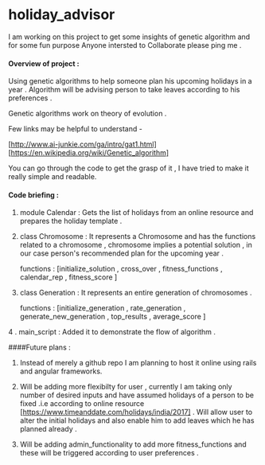 # holiday_advisor

I am working on this project to get some insights of genetic algorithm and  for some fun purpose
Anyone intersted to Collaborate please ping me .

#### Overview of project :
  Using genetic algorithms to help someone plan his upcoming holidays in a year . 
  Algorithm will be advising person to take leaves according to his preferences . 

Genetic algorithms work on theory of evolution .

  Few links may be helpful to understand - 

  [http://www.ai-junkie.com/ga/intro/gat1.html]
  [https://en.wikipedia.org/wiki/Genetic_algorithm]


You can go through the code to get the grasp of it , I have tried to make it really simple and readable.


#### Code briefing : 
  
 1. module Calendar :  Gets the list of holidays from an online resource and prepares the holiday template .

 2. class Chromosome : It represents a Chromosome and has the functions related to a chromosome , chromosome implies a potential solution , in our case person's recommended plan for the upcoming year . 

    functions  : [initialize_solution , cross_over , fitness_functions , calendar_rep , fitness_score ]


  3. class Generation : It represents an entire generation of chromosomes .

     functions : [initialize_generation , rate_generation , generate_new_generation , top_results , average_score ]

  4 . main_script : Added it to demonstrate the flow of algorithm .


####Future plans :

1. Instead of merely a github repo I am planning to host it online using rails and angular frameworks.

2. Will be adding more flexibilty for user , currently I am taking only number of desired inputs and have assumed holidays of a person to be fixed .i.e according to online resource [https://www.timeanddate.com/holidays/india/2017]  .
Will allow user to alter the initial holidays and also enable him to add leaves which he has planned already .

3. Will be adding admin_functionality to add more fitness_functions and these will be triggered according to user preferences .



